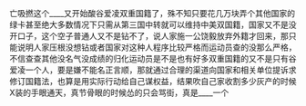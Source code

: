 亡吸撚这个____又开始酸谷爱凌双重国籍了，殊不知只要花几万块弄个其他国家的绿卡甚至绝大多数情况下只需从第三国中转就可以维持中美双国籍，国家又不是没开口子，这个空子普通人又不是钻不了，说人家施一公饶毅放弃外籍才回来，那只能说明人家压根没想钻或者国家对这种人程序比较严格而运动员查的没那么严格，不信查查其他没名气没成绩的归化运动员是不是也有好多双重国籍的又不是只有谷爱凌一个人，要是嫌不能名正言顺，那就通过合理的渠道向国家和相关单位提诉求修订国籍法，也算是用实际行动给自己谋权益，结果吹自己家收割多少灰产的时候X装的手眼通天，真节骨眼的时候怂的只会骂街，真是____一个
